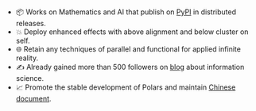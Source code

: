 - 📦 Works on Mathematics and AI that publish on [PyPI] in distributed releases.
- 💥 Deploy enhanced effects with above alignment and below cluster on self.
- 🌐 Retain any techniques of parallel and functional for applied infinite reality.
- ✍ Already gained more than 500 followers on [blog] about information science.
- 📈 Promote the stable development of Polars and maintain [Chinese document].

[PyPI]: https://pypi.org/user/DeeGLMath/
[blog]: https://blog.csdn.net/linjing_zyq
[Chinese document]: https://pola-rs.github.io/polars-book-cn/user-guide/index.html